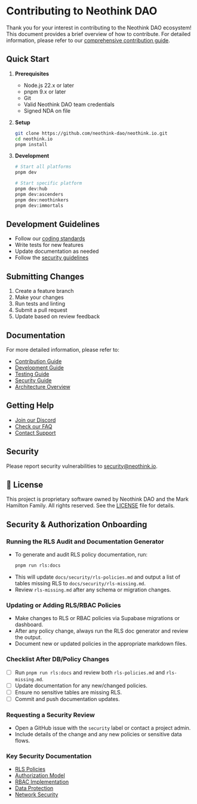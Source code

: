 # Contributing to Neothink DAO

Thank you for your interest in contributing to the Neothink DAO ecosystem! This document provides a brief overview of how to contribute. For detailed information, please refer to our [comprehensive contribution guide](docs/contributing/README.md).

## Quick Start

1. **Prerequisites**
   - Node.js 22.x or later
   - pnpm 9.x or later
   - Git
   - Valid Neothink DAO team credentials
   - Signed NDA on file

2. **Setup**
   ```bash
   git clone https://github.com/neothink-dao/neothink.io.git
   cd neothink.io
   pnpm install
   ```

3. **Development**
   ```bash
   # Start all platforms
   pnpm dev

   # Start specific platform
   pnpm dev:hub
   pnpm dev:ascenders
   pnpm dev:neothinkers
   pnpm dev:immortals
   ```

## Development Guidelines

- Follow our [coding standards](docs/contributing/code-style.md)
- Write tests for new features
- Update documentation as needed
- Follow the [security guidelines](docs/guides/security.md)

## Submitting Changes

1. Create a feature branch
2. Make your changes
3. Run tests and linting
4. Submit a pull request
5. Update based on review feedback

## Documentation

For more detailed information, please refer to:

- [Contribution Guide](docs/contributing/README.md)
- [Development Guide](docs/guides/development.md)
- [Testing Guide](docs/guides/testing.md)
- [Security Guide](docs/guides/security.md)
- [Architecture Overview](docs/architecture/overview.md)

## Getting Help

- [Join our Discord](https://discord.gg/neothink)
- [Check our FAQ](docs/reference/faq.md)
- [Contact Support](https://neothink.io/support)

## Security

Please report security vulnerabilities to security@neothink.io.

## 📄 License
This project is proprietary software owned by Neothink DAO and the Mark Hamilton Family. All rights reserved. See the [LICENSE](LICENSE) file for details.

## Security & Authorization Onboarding

### Running the RLS Audit and Documentation Generator
- To generate and audit RLS policy documentation, run:
  ```sh
  pnpm run rls:docs
  ```
- This will update `docs/security/rls-policies.md` and output a list of tables missing RLS to `docs/security/rls-missing.md`.
- Review `rls-missing.md` after any schema or migration changes.

### Updating or Adding RLS/RBAC Policies
- Make changes to RLS or RBAC policies via Supabase migrations or dashboard.
- After any policy change, always run the RLS doc generator and review the output.
- Document new or updated policies in the appropriate markdown files.

### Checklist After DB/Policy Changes
- [ ] Run `pnpm run rls:docs` and review both `rls-policies.md` and `rls-missing.md`.
- [ ] Update documentation for any new/changed policies.
- [ ] Ensure no sensitive tables are missing RLS.
- [ ] Commit and push documentation updates.

### Requesting a Security Review
- Open a GitHub issue with the `security` label or contact a project admin.
- Include details of the change and any new policies or sensitive data flows.

### Key Security Documentation
- [RLS Policies](docs/security/rls-policies.md)
- [Authorization Model](docs/security/authorization.md)
- [RBAC Implementation](docs/security/RBAC-IMPLEMENTATION.md)
- [Data Protection](docs/security/data-protection.md)
- [Network Security](docs/security/network-security.md) 
